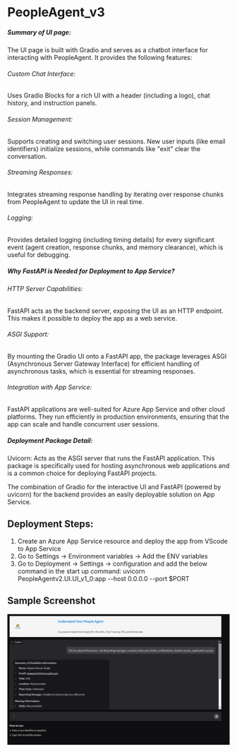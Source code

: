 # PeopleAgent_v3

#####  Summary of UI page:
The UI page is built with Gradio and serves as a chatbot interface for interacting with PeopleAgent. It provides the following features:

###### Custom Chat Interface: 
Uses Gradio Blocks for a rich UI with a header (including a logo), chat history, and instruction panels.
###### Session Management: 
Supports creating and switching user sessions. New user inputs (like email identifiers) initialize sessions, while commands like "exit" clear the conversation.
###### Streaming Responses: 
Integrates streaming response handling by iterating over response chunks from PeopleAgent to update the UI in real time.
###### Logging: 
Provides detailed logging (including timing details) for every significant event (agent creation, response chunks, and memory clearance), which is useful for debugging.

##### Why FastAPI is Needed for Deployment to App Service?

###### HTTP Server Capabilities: 
FastAPI acts as the backend server, exposing the UI as an HTTP endpoint. This makes it possible to deploy the app as a web service.
###### ASGI Support: 
By mounting the Gradio UI onto a FastAPI app, the package leverages ASGI (Asynchronous Server Gateway Interface) for efficient handling of asynchronous tasks, which is essential for streaming responses.

###### Integration with App Service: 
FastAPI applications are well-suited for Azure App Service and other cloud platforms. They run efficiently in production environments, ensuring that the app can scale and handle concurrent user sessions.


##### Deployment Package Detail:

Uvicorn: Acts as the ASGI server that runs the FastAPI application. This package is specifically used for hosting asynchronous web applications and is a common choice for deploying FastAPI projects.

The combination of Gradio for the interactive UI and FastAPI (powered by uvicorn) for the backend provides an easily deployable solution on App Service.

## Deployment Steps:


1. Create an Azure App Service resource and deploy the app from VScode to App Service
2. Go to Settings -> Environment variables -> Add the ENV variables  
3. Go to Deployment -> Settings -> configuration and add the below command in the start up command:
uvicorn PeopleAgentv2.UI.UI_v1_0:app --host 0.0.0.0 --port $PORT


## Sample Screenshot

![alt text](./images/image.png)
